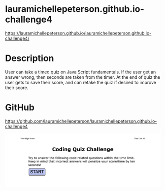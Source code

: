 # lauramichellepeterson.github.io-challenge4
https://lauramichellepeterson.github.io/lauramichellepeterson.github.io-challenge4/

# Description
User can take a timed quiz on Java Script fundamentals. If the user get an answer wrong, then seconds are taken from the timer. At the end of quiz the user gets to save their score, and can retake the quiz if desired to improve their score. 

# GitHub
https://github.com/lauramichellepeterson/lauramichellepeterson.github.io-challenge4

![Challenge_4_screenshot](./Challenge_4_Screen_Shot.png)